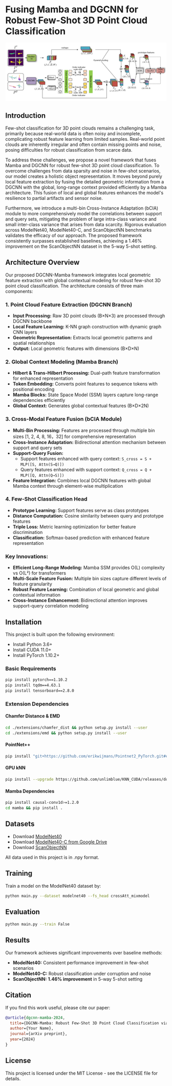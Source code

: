 # Fusing Mamba and DGCNN for Robust Few-Shot 3D Point Cloud Classification

![Architecture Overview](images/structure.png)


## Introduction

Few-shot classification for 3D point clouds remains a challenging task, primarily because real-world data is often noisy and incomplete, complicating robust feature learning from limited samples. Real-world point clouds are inherently irregular and often contain missing points and noise, posing difficulties for robust classification from scarce data. 

To address these challenges, we propose a novel framework that fuses Mamba and DGCNN for robust few-shot 3D point cloud classification. To overcome challenges from data sparsity and noise in few-shot scenarios, our model creates a holistic object representation. It moves beyond purely local feature extraction by fusing the detailed geometric information from a DGCNN with the global, long-range context provided efficiently by a Mamba architecture. This fusion of local and global features enhances the model's resilience to partial artifacts and sensor noise. 

Furthermore, we introduce a multi-bin Cross-Instance Adaptation (bCIA) module to more comprehensively model the correlations between support and query sets, mitigating the problem of large intra-class variance and small inter-class variance that arises from data scarcity. Rigorous evaluation across ModelNet40, ModelNet40-C, and ScanObjectNN benchmarks validates the efficacy of our approach. The proposed framework consistently surpasses established baselines, achieving a 1.46% improvement on the ScanObjectNN dataset in the 5-way 5-shot setting.

## Architecture Overview

Our proposed DGCNN-Mamba framework integrates local geometric feature extraction with global contextual modeling for robust few-shot 3D point cloud classification. The architecture consists of three main components:

### 1. **Point Cloud Feature Extraction (DGCNN Branch)**
- **Input Processing:** Raw 3D point clouds (B×N×3) are processed through DGCNN backbone
- **Local Feature Learning:** K-NN graph construction with dynamic graph CNN layers
- **Geometric Representation:** Extracts local geometric patterns and spatial relationships
- **Output:** Local geometric features with dimensions (B×D×N)

### 2. **Global Context Modeling (Mamba Branch)**
- **Hilbert & Trans-Hilbert Processing:** Dual-path feature transformation for enhanced representation
- **Token Embedding:** Converts point features to sequence tokens with positional encoding
- **Mamba Blocks:** State Space Model (SSM) layers capture long-range dependencies efficiently
- **Global Context:** Generates global contextual features (B×D×2N)

### 3. **Cross-Modal Feature Fusion (bCIA Module)**
- **Multi-Bin Processing:** Features are processed through multiple bin sizes [1, 2, 4, 8, 16，32] for comprehensive representation
- **Cross-Instance Adaptation:** Bidirectional attention mechanism between support and query sets
- **Support-Query Fusion:** 
  - Support features enhanced with query context: `S_cross = S + MLP([S, Attn(S→Q)])`
  - Query features enhanced with support context: `Q_cross = Q + MLP([Q, Attn(Q→S)])`
- **Feature Integration:** Combines local DGCNN features with global Mamba context through element-wise multiplication

### 4. **Few-Shot Classification Head**
- **Prototype Learning:** Support features serve as class prototypes
- **Distance Computation:** Cosine similarity between query and prototype features
- **Triple Loss:** Metric learning optimization for better feature discrimination
- **Classification:** Softmax-based prediction with enhanced feature representation

### Key Innovations:
- **Efficient Long-Range Modeling:** Mamba SSM provides O(L) complexity vs O(L²) for transformers
- **Multi-Scale Feature Fusion:** Multiple bin sizes capture different levels of feature granularity
- **Robust Feature Learning:** Combination of local geometric and global contextual information
- **Cross-Instance Enhancement:** Bidirectional attention improves support-query correlation modeling

## Installation

This project is built upon the following environment:
* Install Python 3.6+
* Install CUDA 11.0+
* Install PyTorch 1.10.2+

### Basic Requirements
```bash
pip install pytorch==1.10.2
pip install tqdm==4.63.1
pip install tensorboard==2.8.0
```

### Extension Dependencies

#### Chamfer Distance & EMD
```bash
cd ./extensions/chamfer_dist && python setup.py install --user
cd ./extensions/emd && python setup.py install --user
```

#### PointNet++
```bash
pip install "git+https://github.com/erikwijmans/Pointnet2_PyTorch.git#egg=pointnet2_ops&subdirectory=pointnet2_ops_lib"
```

#### GPU kNN
```bash
pip install --upgrade https://github.com/unlimblue/KNN_CUDA/releases/download/0.2/KNN_CUDA-0.2-py3-none-any.whl
```

#### Mamba Dependencies
```bash
pip install causal-conv1d>=1.2.0
cd mamba && pip install .
```

## Datasets

* Download [ModelNet40](https://modelnet.cs.princeton.edu/)
* Download [ModelNet40-C from Google Drive](https://drive.google.com/drive/folders/10YeQRh92r_WdL-Dnog2zQfFr03UW4qXX)
* Download [ScanObjectNN](https://hkust-vgd.github.io/scanobjectnn/)

All data used in this project is in .npy format.

## Training

Train a model on the ModelNet40 dataset by:
```bash
python main.py --dataset modelnet40 --fs_head crossAtt_mixmodel
```

## Evaluation

```bash
python main.py --train False
```

## Results

Our framework achieves significant improvements over baseline methods:
- **ModelNet40:** Consistent performance improvement in few-shot scenarios
- **ModelNet40-C:** Robust classification under corruption and noise
- **ScanObjectNN:** **1.46% improvement** in 5-way 5-shot setting

## Citation

If you find this work useful, please cite our paper:

```bibtex
@article{dgcnn-mamba-2024,
  title={DGCNN-Mamba: Robust Few-Shot 3D Point Cloud Classification via Cross-Modal Feature Fusion},
  author={Your Name},
  journal={arXiv preprint},
  year={2024}
}
```

## License

This project is licensed under the MIT License - see the LICENSE file for details.
